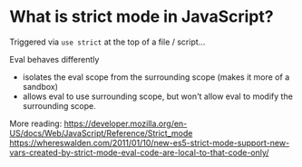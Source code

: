 # What is strict mode in JavaScript?

Triggered via `use strict` at the top of a file / script...

Eval behaves differently

- isolates the eval scope from the surrounding scope (makes it more of a sandbox)
- allows eval to use surrounding scope, but won't allow eval to modify the
  surrounding scope.

More reading:
https://developer.mozilla.org/en-US/docs/Web/JavaScript/Reference/Strict_mode
https://whereswalden.com/2011/01/10/new-es5-strict-mode-support-new-vars-created-by-strict-mode-eval-code-are-local-to-that-code-only/

